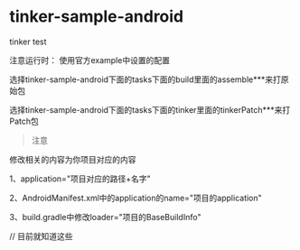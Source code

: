 # tinker-sample-android
tinker test

注意运行时：
使用官方example中设置的配置

选择tinker-sample-android下面的tasks下面的build里面的assemble***来打原始包

选择tinker-sample-android下面的tasks下面的tinker里面的tinkerPatch***来打Patch包


> 注意

修改相关的内容为你项目对应的内容

1、application="项目对应的路径+名字"

2、AndroidManifest.xml中的application的name="项目的application"

3、build.gradle中修改loader="项目的BaseBuildInfo"

// 目前就知道这些